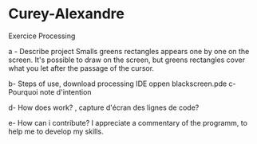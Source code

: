 # Curey-Alexandre
Exercice Processing

a - Describe project
Smalls greens rectangles appears one by one on the screen. It's possible to draw on the screen, but greens rectangles cover what you let after the passage of the cursor.

b- Steps of use, download processing IDE
oppen blackscreen.pde
c- Pourquoi note d'intention

d- How does work? , capture d'écran des lignes de code?

e- How can i contribute?
I appreciate a commentary of the programm, to help me to develop my skills.
